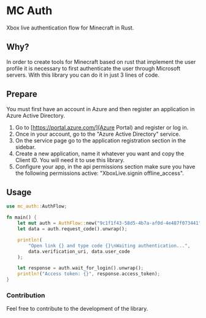 # MC Auth

Xbox live authentication flow for Minecraft in Rust.

## Why?

In order to create tools for Minecraft based on rust that implement the user profile it is necessary to first authenticate the user through Microsoft servers. With this library you can do it in just 3 lines of code.

## Prepare

You must first have an account in Azure and then register an application in Azure Active Directory.  

1. Go to [https://portal.azure.com/](Azure Portal) and register or log in.
2. Once in your account, go to the "Azure Active Directory" service.
3. On the service page go to the application registration section in the sidebar.
4. Create a new application, name it whatever you want and copy the Client ID. You will need it to use this library.
5. Configure your app, in the api permissions section make sure you have the following permissions active: "XboxLive.signin offline_access".

## Usage

```rust
use mc_auth::AuthFlow;

fn main() {
    let mut auth = AuthFlow::new("9c1f1f43-58d5-4b7a-af0d-4e487f073441");
    let data = auth.request_code().unwrap();

    println!(
        "Open link {} and type code {}\nWaiting authentication...",
        data.verification_uri, data.user_code
    );

    let response = auth.wait_for_login().unwrap();
    println!("Access token: {}", response.access_token);
}
```

### Contribution

Feel free to contribute to the development of the library.
